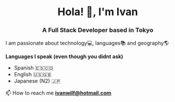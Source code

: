 <h1 align="center">Hola! 👋, I'm Ivan</h1>
<h3 align="center">A Full Stack Developer based in Tokyo</h3>

<p>I am passionate about technology💻, languages📚 and geography🌎</p>
<p><b>Languages I speak (even though you didnt ask)</b></p>
<ul>
  <li>Spanish 🇪🇸🇨🇴</li>
  <li>English 🇺🇸🇬🇧</li>
  <li>Japanese (N2) 🇯🇵</li>
</ul>

📫 How to reach me **ivanwilf@hotmail.com**
